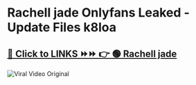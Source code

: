
 # Rachell jade Onlyfans Leaked - Update Files k8loa

## <h2><a href="https://clipsfans.com/Rachell_jade&ref=git">🔗 Click to LINKS ⏩⏩ 👉 🟢 Rachell jade </a></h2>

<a href="https://clipsfans.com/Rachell_jade&ref=git" rel="nofollow" data-target="animated-image.originalLink"><img src="https://i.ibb.co.com/xMMVF88/686577567.gif" alt="Viral Video Original" style="max-width: 100%; display: inline-block;" data-target="animated-image.originalImage"></a>

